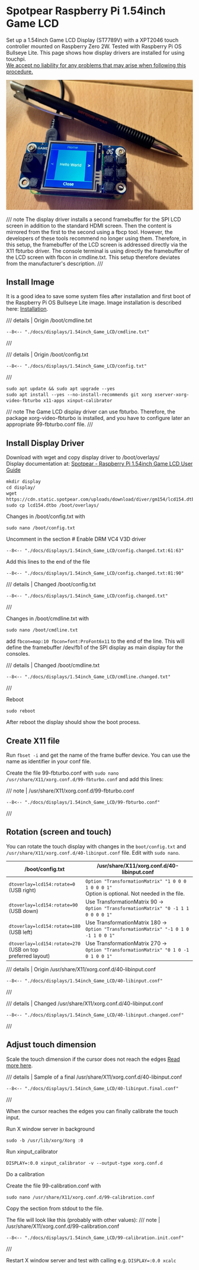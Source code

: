 # Spotpear Raspberry Pi 1.54inch Game LCD 

Set up a 1.54inch Game LCD Display (ST7789V) with a XPT2046 touch controller mounted on Raspberry Zero 2W. 
Tested with Raspberry Pi OS Bullseye Lite.
This page shows how display drivers are installed for using touchpi.<br>
<ins>We accept no liability for any problems that may arise when following this procedure.</ins>

![touchpi @ spotpear pi 1.54inch_Game_LCD](../../img/1.54inch_Game_LCD_1.jpg)

/// note
The display driver installs a second framebuffer for the SPI LCD screen in addition to the standard HDMI screen.
Then the content is mirrored from the first to the second using a fbcp tool. 
However, the developers of these tools recommend no longer using them. 
Therefore, in this setup, the framebuffer of the LCD screen is addressed directly via the X11 fbturbo driver. 
The console terminal is using directly the framebuffer of the LCD screen with fbcon in cmdline.txt.
This setup therefore deviates from the manufacturer's description.
///

## Install Image
It is a good idea to save some system files after installation and first boot of the Raspberry Pi OS Bullseye Lite image. 
Image installation is described here: [Installation](../../index.md#install).

/// details | Origin /boot/cmdline.txt 
```
--8<-- "./docs/displays/1.54inch_Game_LCD/cmdline.txt"
```
///

/// details | Origin /boot/config.txt 
``` linenums="1"
--8<-- "./docs/displays/1.54inch_Game_LCD/config.txt"
```
///

``` title="Update OS with"
sudo apt update && sudo apt upgrade --yes
sudo apt install --yes --no-install-recommends git xorg xserver-xorg-video-fbturbo x11-apps xinput-calibrator
```
/// note
The Game LCD display driver can use fbturbo. Therefore, the package xorg-video-fbturbo is installed, and you have to
configure later an appropriate 99-fbturbo.conf file.
///

## Install Display Driver

Download with wget and copy display driver to /boot/overlays/  
Display documentation at: [Spotpear - Raspberry Pi 1.54inch Game LCD User Guide](https://spotpear.com/index/study/detail/id/65.html)

```
mkdir display
cd display/
wget https://cdn.static.spotpear.com/uploads/download/diver/gm154/lcd154.dtbo
sudo cp lcd154.dtbo /boot/overlays/
```

Changes in /boot/config.txt with
```
sudo nano /boot/config.txt
```
Uncomment in the section # Enable DRM VC4 V3D driver
``` linenums="61"
--8<-- "./docs/displays/1.54inch_Game_LCD/config.changed.txt:61:63"
```
Add this lines to the end of the file
``` linenums="81"
--8<-- "./docs/displays/1.54inch_Game_LCD/config.changed.txt:81:90"
```

/// details | Changed /boot/config.txt 
``` linenums="1"  hl_lines="62 63 81 82 83 84 85 86 87 88 89 90"
--8<-- "./docs/displays/1.54inch_Game_LCD/config.changed.txt"
```
///

Changes in /boot/cmdline.txt with
```
sudo nano /boot/cmdline.txt
```
add `fbcon=map:10 fbcon=font:ProFont6x11` to the end of the line.
This will define the framebuffer /dev/fb1 of the SPI display as main display for the consoles. 

/// details | Changed /boot/cmdline.txt 
```
--8<-- "./docs/displays/1.54inch_Game_LCD/cmdline.changed.txt"
```
///

Reboot 
```
sudo reboot
```
After reboot the display should show the boot process.

## Create X11 file
Run `fbset -i` and get the name of the frame buffer device. 
You can use the name as identifier in your conf file. 

Create the file 99-fbturbo.conf with `sudo nano /usr/share/X11/xorg.conf.d/99-fbturbo.conf` and add this lines:

/// note | /usr/share/X11/xorg.conf.d/99-fbturbo.conf
``` linenums="1" hl_lines="12 25"
--8<-- "./docs/displays/1.54inch_Game_LCD/99-fbturbo.conf"
```
///

## Rotation (screen and touch)
You can rotate the touch display with changes in the `boot/config.txt` and `/usr/share/X11/xorg.conf.d/40-libinput.conf` file.
Edit with `sudo nano`.

| /boot/config.txt                                                    | /usr/share/X11/xorg.conf.d/40-libinput.conf                                                        |
|---------------------------------------------------------------------|----------------------------------------------------------------------------------------------------|
| `dtoverlay=lcd154:rotate=0`<br>(USB right)                          | `Option "TransformationMatrix" "1 0 0 0 1 0 0 0 1"`<br>Option is optional. Not needed in the file. |
| `dtoverlay=lcd154:rotate=90`<br>(USB down)                          | Use TransformationMatrix 90 -><br>`Option "TransformationMatrix" "0 -1 1 1 0 0 0 0 1"`             |                               
| `dtoverlay=lcd154:rotate=180`<br>(USB left)                         | Use TransformationMatrix 180 -><br>`Option "TransformationMatrix" "-1 0 1 0 -1 1 0 0 1"`           |
| `dtoverlay=lcd154:rotate=270`<br>(USB on top <br> preferred layout) | Use TransformationMatrix 270 -><br>`Option "TransformationMatrix" "0 1 0 -1 0 1 0 0 1"`            |

/// details | Origin /usr/share/X11/xorg.conf.d/40-libinput.conf
``` linenums="1"
--8<-- "./docs/displays/1.54inch_Game_LCD/40-libinput.conf"
```
///

/// details | Changed /usr/share/X11/xorg.conf.d/40-libinput.conf 
``` linenums="1"  hl_lines="43"
--8<-- "./docs/displays/1.54inch_Game_LCD/40-libinput.changed.conf"
```
///

## Adjust touch dimension

Scale the touch dimension if the cursor does not reach the edges [Read more here](../../tips/rotation.md).

/// details | Sample of a final /usr/share/X11/xorg.conf.d/40-libinput.conf 
``` linenums="1"  hl_lines="43"
--8<-- "./docs/displays/1.54inch_Game_LCD/40-libinput.final.conf"
```
///


When the cursor reaches the edges you can finally calibrate the touch input. 

Run X window server in background
```
sudo -b /usr/lib/xorg/Xorg :0
```
Run xinput_calibrator
```
DISPLAY=:0.0 xinput_calibrator -v --output-type xorg.conf.d
```
Do a calibration

Create the file 99-calibration.conf with 
```
sudo nano /usr/share/X11/xorg.conf.d/99-calibration.conf
``` 

Copy the section from stdout to the file.

The file will look like this (probably with other values):
/// note | /usr/share/X11/xorg.conf.d/99-calibration.conf
``` linenums="1"
--8<-- "./docs/displays/1.54inch_Game_LCD/99-calibration.init.conf"
```
///

Restart X window server and test with calling e.g. `DISPLAY=:0.0 xcalc`


